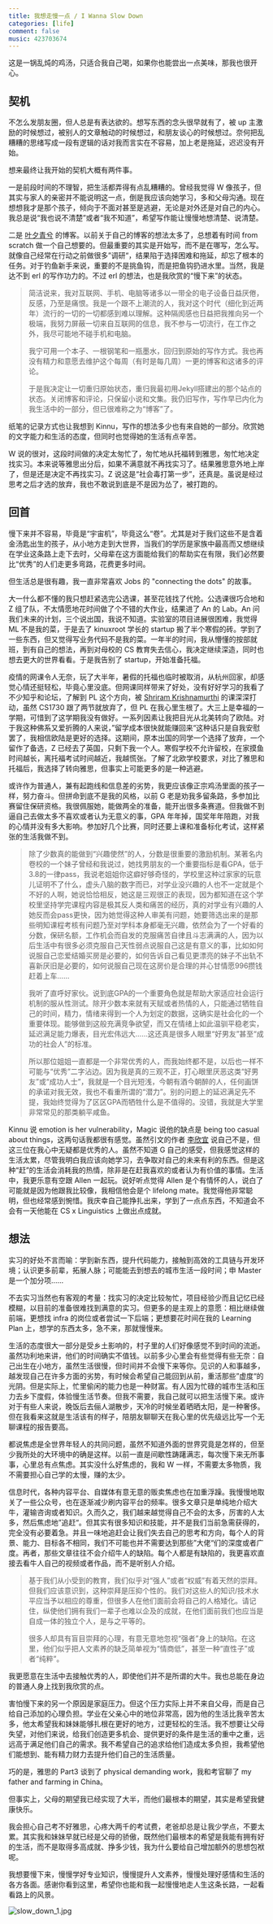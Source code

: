 ```yaml
---
title: 我想走慢一点 / I Wanna Slow Down
categories: [life]
comment: false
music: 423703674
---
```


这是一锅乱炖的鸡汤，只适合我自己喝，如果你也能尝出一点美味，那我也很开心。

## 契机

不怎么发朋友圈，但人总是有表达欲的。想写东西的念头很早就有了，被 up 主激励的时候想过，被别人的文章触动的时候想过，和朋友谈心的时候想过。奈何把乱糟糟的思绪写成一段有逻辑的话对我而言实在不容易，加上老是拖延，迟迟没有开始。

想来最终让我开始的契机大概有两件事。

一是前段时间的不理智，把生活都弄得有点乱糟糟的。曾经我觉得 W 像孩子，但其实与家人的亲密并不能说明这一点，倒是我应该向她学习，多和父母沟通。现在想想我才是那个孩子，倾向于不面对甚至是逃避，无论是对外还是对自己的内心。我总是说“我也说不清楚”或者“我不知道”，希望写作能让慢慢地想清楚、说清楚。

二是 [叶夕青兮](https://erl.im/garden/readme.html) 的博客。以前关于自己的博客的想法太多了，总想着有时间 from scratch 做一个自己想要的。但最重要的其实是开始写，而不是在哪写，怎么写。就像自己经常在行动之前做很多”调研“，结果陷于选择困难和拖延，却忘了根本的任务。对于钓鱼新手来说，重要的不是挑鱼钩，而是把鱼钩扔进水里。当然，我是达不到 erl 的写作功力的。不过 erl 的想法，也是我欣赏的“慢下来”的状态。

> 简洁说来，我对互联网、手机、电脑等诸多以一带全的电子设备日益厌倦，反感，乃至是痛恨。我是一个跟不上潮流的人，我对这个时代（细化到近两年）流行的一切的一切都感到难以理解。这种隔阂感也日益把我推向另一个极端，我努力屏蔽一切来自互联网的信息，我不参与一切流行，在工作之外，我尽可能地不碰手机和电脑。
>
> 我宁可用一个本子、一根钢笔和一瓶墨水，回归到原始的写作方式。我也再没有精力和意愿去维护这个每周（有时是每几周）一更的博客和这诸多的评论。
>
> 于是我决定让一切重归原始状态，重归我最初用Jekyll搭建出的那个站点的状态。关闭博客和评论，只保留小说和文集。我仍旧写作，写作早已内化为我生活中的一部分，但已很难称之为“博客”了。

纸笔的记录方式也让我想到 Kinnu，写作的想法多少也有来自她的一部分。欣赏她的文字能力和生活的态度，但同时也觉得她的生活有点辛苦。

W 说的很对，这段时间做的决定太匆忙了，匆忙地从托福转到雅思，匆忙地决定找实习。本来说等雅思出分后，如果不满意就不再找实习了。结果雅思意外地上岸了，但是还是决定不再找实习。Z 说这是“社会毒打第一步”，还真是。虽说是经过思考之后才选的放弃，我也不敢说到底是不是因为怂了，被打跑的。

## 回首

慢下来并不容易，毕竟是“宇宙机”，毕竟这么“卷”。尤其是对于我们这些不是含着金汤匙出生的孩子，从小地方走到大世界，当我们的学历是家族中最高而又想继续在学业这条路上走下去时，父母辈在这方面能给我们的帮助实在有限，我们必然要比“优秀”的人们走更多弯路，花费更多时间。

但生活总是很有趣，我一直非常喜欢 Jobs 的 "connecting the dots" 的故事。

大一什么都不懂的我只想赶紧选完公选课，甚至花钱找了代抢。公选课很巧合地和 Z 组了队，不太情愿地花时间做了个不错的大作业，结果进了 An 的 Lab。An 问我们未来的计划，三个说出国，我说不知道。实验室的项目进展很困难，我觉得 ML 不是我的菜，于是去了 kinuxroot 学长的 startup 搬了半个寒假的砖。学到了一些东西，但又觉得写业务代码不是我的菜。一年半的时间，我从懵懂的按部就班，到有自己的想法，再到对母校的 CS 教育失去信心，我决定继续深造，同时也想去更大的世界看看。于是我告别了 startup，开始准备托福。

疫情的网课令人无奈，玩了大半年，暑假的托福也临时被取消，从杭州回家，却感觉心情还挺轻松，毕竟心里没底。但网课同样带来了好处，没有好好学习的我看了不少知乎和论坛，了解到 PL 这个方向，被 [Shriram Krishnamurthi](http://cs.brown.edu/~sk/) 的课深深打动，虽然 CS1730 跟了两节就放弃了，但 PL 在我心里生根了。大三上是幸福的一学期，可惜到了这学期我没有做好。一系列因素让我把目光从北美转向了欧陆。对于我这种佛系又爱折腾的人来说，”留学成本很快就能赚回来“这种话只是自我安慰罢了，我相信欧陆是更好的选择。这期间，原本出国的同学一个选择了放弃，一个留作了备选，Z 已经去了英国，只剩下我一个人。寒假学校不允许留校，在家摸鱼时间越长，离托福考试时间越近，我越慌张。了解了北欧学校要求，对比了雅思和托福后，我选择了转向雅思，但事实上可能更多的是一种逃避。

或许作为普通人，兼有起跑线和信息差的劣势，我更应该像正宗鸡汤里面的孩子一样，努力奋斗。但拼命到底不是我的风格，以前 G 老是劝我多留条路，多参加比赛留住保研资格。我很佩服她，能做两全的准备，能开出很多条赛道。但我做不到逼自己去做太多不喜欢或者认为无意义的事，GPA 年年掉，国奖年年陪跑，对我的心情并没有多大影响。参加好几个比赛，同时还要上课和准备标化考试，这样紧张的生活我做不到。

> 除了少数真的能做到“兴趣使然”的人，分数是很重要的激励机制。某著名内卷校的一个妹子曾经和我说过，她找男朋友的一个重要指标是看GPA，低于3.8的一律pass，我说老姐姐你这癖好够奇怪的，学校里这种过家家的玩意儿证明不了什么，虚头八脑的数字而已，对学业没兴趣的人也不一定就是个不好的人啊，她说恰恰相反，她这是三观很正的表现，因为都知道在这个学校里坚持学完课程内容是极其反人类和痛苦的经历，真的对学业有兴趣的人她反而会pass更快，因为她觉得这种人审美有问题，她要筛选出来的是那些明知课程考核有问题乃至对学科本身都毫无兴趣，依然会为了一个好看的分数，保研名额，工作机会而自发的克服痛苦自律且斗志满满的人，因为以后生活中有很多必须克服自己天性弱点说服自己这是有意义的事，比如如何说服自己恋爱结婚买房是必要的，如何告诉自己看见更漂亮的妹子不出轨不喜新厌旧是必要的，如何说服自己现在这房价是合理的并心甘情愿996攒钱赶着上车……
>
> 我听了直呼好家伙。说到底GPA的一个重要角色就是帮助大家适应社会运行机制的服从性测试。除开少数本来就有天赋或者热情的人，只能通过牺牲自己的时间，精力，情绪来得到一个人为划定的数据，这确实是社会化的一个重要体现。能够做到这般充满竞争欲望，而又在情绪上如此温驯平稳老实，延迟满足能力爆表，目光宏伟远大……这还真是很多人眼里“好男友”甚至“成功的社会人”的标准。
>
> 所以那位姐姐一直都是一个非常优秀的人，而我始终都不是，以后也一样不可能与“优秀”二字沾边。因为我是真的三观不正，打心眼里厌恶这类“好男友”或“成功人士”，我就是一个目光短浅，今朝有酒今朝醉的人，任何画饼的承诺对我无效，我也不看重所谓的“潜力”。别的问题上的延迟满足先不提，我始终觉得为了区区GPA而牺牲什么是不值得的。没错，我就是大学里非常常见的那类躺平咸鱼。

Kinnu 说 emotion is her vulnerability，Magic 说他的缺点是 being too casual about things，这两句话我都很有感觉。虽然引文的作者 [李欣宜](http://notebook.xyli.me/) 说自己不是，但这三位在我心中无疑都是优秀的人。虽然不知道 G 自己的感受，但我感觉这样的生活太累，尽管我明白我应该向她学习，去争取对自己的未来有利的东西。但是这种“赶”的生活会消耗我的热情，除非是在赶我喜欢的或者认为有价值的事情。生活中，我更乐意有空跟 Allen 一起玩。说好听点觉得 Allen 是个有情怀的人，说白了可能就是因为他跟我比较像，我相信他会是个 lifelong mate。我觉得他非常聪明，但也经常感到惋惜。我庆幸自己能挣扎出来，学到了一点点东西，不知道会不会有一天他能在 CS x Linguistics 上做出点成就。

## 想法

实习的好处不言而喻：学到新东西，提升代码能力，接触到高效的工具链与开发环境；认识更多前辈，拓展人脉；可能能去到想去的城市生活一段时间；申 Master 是一个加分项……

不去实习当然也有客观的考量：找实习的决定比较匆忙，项目经验少而且记忆已经模糊，以目前的准备很难找到满意的实习。但更多的是主观上的意愿：相比继续做前端，更想找 infra 的岗位或者尝试一下后端；更想要花时间在我的 Learning Plan 上，想学的东西太多，急不来，那就慢慢来。

生活的态度很大一部分是受乡土影响的，村子里的人们好像感觉不到时间的流逝。虽然功利地来讲，他们的时间确实不值钱。以前多少心里会有些觉得有些无奈：自己出生在小地方，虽然生活很慢，但时间并不会慢下来等你。见识的人和事越多，越发现自己在许多方面的劣势，有时候会希望自己能回到从前，重活那些”虚度“的光阴。但是实际上，忙里偷闲的能力也是一种财富。有人因为忙碌的城市生活和压力去乡下度假，体验慢生活节奏。但我不需要，我自己就可以把生活慢下来。或许对于有些人来说，晚饭后去俪人湖散步，天冷的时候坐着晒晒太阳，是一种奢侈。但在我看来这就是生活该有的样子，陪朋友聊聊天在我心里的优先级远比写一个无聊课程的报告要高。

都说焦虑是全世界年轻人的共同问题，虽然不知道外面的世界究竟是怎样的，但至少我所处的大环境中的确是这样。以前一直是间歇性踌躇满志，每次慢下来无所事事，心里总有点焦虑。其实没什么好焦虑的，我和 W 一样，不需要太多物质，我不需要担心自己学的太慢，赚的太少。

信息时代，各种内容平台、自媒体有意无意的贩卖焦虑也在加重浮躁。我慢慢地取关了一些公众号，也在逐渐减少刷内容平台的频率。很多文章只是单纯地介绍大牛，灌输咨询或者知识。久而久之，我们越来越觉得自己不会的太多，厉害的人太多，然后焦虑地”追赶“。但其实有很多知识和技能，并不是我们当前急需获得的，完全没有必要着急。并且一味地追赶会让我们失去自己的思考和方向，每个人的背景、能力、目标各不相同，我们不可能也并不需要达到那些”大佬“们的深度或者广度。再者，那些文章往往不会介绍牛人的缺陷。每个人都是有缺陷的，我更喜欢直接去看牛人自己的视频或者作品，而不是听别人介绍。

> 基于我们从小受到的教育，我们似乎对“强人”或者“权威”有着天然的崇拜。但我们应该意识到，这种崇拜是压抑个性的。我们对这些人的知识/技术水平应当予以相应的尊重，但很多人在他们面前会将自己的人格矮化。请记住，纵使他们拥有我们一辈子也难以企及的成就，在他们面前我们也应当是自成一体的独立个人，是与之平等的。
>
> 很多人却具有盲目崇拜的心理，有意无意地忽视“强者”身上的缺陷。在这里，他们似乎把人文素养的缺乏简单视为“情商低”，甚至一种“直性子”或者“纯粹”。

我更愿意在生活中去接触优秀的人，即使他们并不是所谓的大牛。我也总能在身边的普通人身上找到我欣赏的点。

害怕慢下来的另一个原因是家庭压力。但这个压力实际上并不来自父母，而是自己给自己添加的心理负担。学业在父亲心中的地位非常高，因为他的生活比我辛苦太多，他太希望我和妹妹能够扎根在更好的地方，过更轻松的生活。我不想要让父母失望，对他们来说，给我们创造更多机会、提供更好的条件是生活的重中之重，远远高于满足他们自己的需求。我不希望自己的追求给他们造成太多负担，我希望他们能想到、能有精力财力去提升他们自己的生活质量。

巧的是，雅思的 Part3 谈到了 physical demanding work，我和考官聊了 my father and farming in China。

但事实上，父母的期望我已经实现了大半，而他们最根本的期望，其实是希望我健康快乐。

我会担心自己考不好雅思，心疼大两千的考试费，老爸却总是让我少学点，不要太累。其实我和妹妹早就已经是父母的骄傲，既然他们最根本的希望是我能有拥有好的生活，而不是取得多高成就、挣多少钱，我为什么要给自己增加额外的思想包袱呢。

我想要慢下来，慢慢学好专业知识，慢慢提升人文素养，慢慢处理好感情和生活的各方各面。感谢你看到这里，希望你也能和我一起慢慢地走人生这条长路，一起看看路上的风景。

![slow_down_1.jpg](https://gitee.com/wine99/pics/raw/master/2021/03/slow_down_1.jpg)

